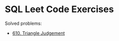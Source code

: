 # SQL Leet Code Exercises

Solved problems:

- [610. Triangle Judgement](https://leetcode.com/problems/triangle-judgement/)
